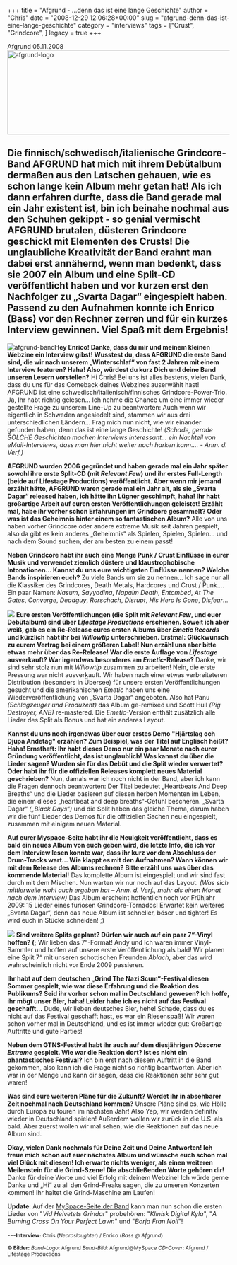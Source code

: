+++
title = "Afgrund - ...denn das ist eine lange Geschichte"
author = "Chris"
date = "2008-12-29 12:06:28+00:00"
slug = "afgrund-denn-das-ist-eine-lange-geschichte"
category = "interviews"
tags = ["Crust", "Grindcore", ]
legacy = true
+++

Afgrund
05.11.2008
<img src="images//2008/12/afgrund-logo.jpg" alt="afgrund-logo" title="afgrund-logo" width="555" height="191" class="alignleft size-full wp-image-241" />

Die finnisch/schwedisch/italienische Grindcore-Band AFGRUND hat mich mit ihrem Debütalbum dermaßen aus den Latschen gehauen, wie es schon lange kein Album mehr getan hat! Als ich dann erfahren durfte, dass die Band gerade mal ein Jahr existent ist, bin ich beinahe nochmal aus den Schuhen gekippt - so genial vermischt AFGRUND brutalen, düsteren Grindcore geschickt mit Elementen des Crusts! Die unglaubliche Kreativität der Band erahnt man dabei erst annähernd, wenn man bedenkt, dass sie 2007 ein Album und eine Split-CD veröffentlicht haben und vor kurzen erst den Nachfolger zu „Svarta Dagar“ eingespielt haben. Passend zu den Aufnahmen konnte ich Enrico (Bass) vor den Rechner zerren und für ein kurzes Interview gewinnen. Viel Spaß mit dem Ergebnis!
---


<img src="images//2008/12/afgrund-band.jpg" alt="afgrund-band" title="afgrund-band" class="imgLeft"/>**Hey Enrico! Danke, dass du mir und meinem kleinen Webzine ein Interview gibst! Wusstest du, dass AFGRUND die erste Band sind, die wir nach unserem „Winterschlaf“ von fast 2 Jahren mit einem Interview featuren? Haha! Also, würdest du kurz Dich und deine Band unseren Lesern vorstellen?**
Hi Chris! Bei uns ist alles bestens, vielen Dank, dass du uns für das Comeback deines Webzines auserwählt hast! AFGRUND ist eine schwedisch/italienisch/finnisches Grindcore-Power-Trio. Ja, Ihr habt richtig gelesen... Ich nehme die Chance um eine immer wieder gestellte Frage zu unserem Line-Up zu beantworten: Auch wenn wir eigentlich in Schweden angesiedelt sind, stammen wir aus drei unterschiedlichen Ländern... Frag mich nun nicht, wie wir einander gefunden haben, denn das ist eine lange Geschichte! _(Schade, gerade SOLCHE Geschichten machen Interviews interessant... ein Nachteil von eMail-Interviews, dass man hier nicht weiter nach harken kann.... - Anm. d. Verf.)_

**AFGRUND wurden 2006 gegründet und haben gerade mal ein Jahr später sowohl ihre erste Split-CD (mit _Relevant Few_) und ihr erstes Full-Length (beide auf Lifestage Productions) veröffentlicht. Aber wenn mir jemand erzählt hätte, AFGRUND waren gerade mal ein Jahr alt, als sie „Svarta Dagar“ released haben, ich hätte ihn Lügner geschimpft, haha! Ihr habt großartige Arbeit auf euren ersten Veröffentlichungen geleistet! Erzählt mal, habe ihr vorher schon Erfahrungen im Grindcore gesammelt? Oder was ist das Geheimnis hinter einem so fantastischen Album?**
Alle von uns haben vorher Grindcore oder andere extreme Musik seit Jahren gespielt, also  da gibt es kein anderes „Geheimnis“ als Spielen, Spielen, Spielen... und nach dem Sound suchen, der am besten zu einem passt!

**Neben Grindcore habt ihr auch eine Menge Punk / Crust Einflüsse in eurer Musik und verwendet ziemlich düstere und klaustrophobische Intonationen... Kannst du uns eure wichtigsten Einflüsse nennen? Welche Bands inspirieren euch?**
Zu viele Bands um sie zu nennen... Ich sage nur all die Klassiker des Grindcores, Death Metals, Hardcores und Crust / Punk.... Ein paar Namen: _Nasum_, _Sayyadina_, _Napalm Death_, _Entombed_, _At The Gates_, _Converge_, _Deadguy_, _Rorschach_, _Disrupt_, _His Hero Is Gone_, _Disfear_...

<img src="images//2008/07/afgrund_svarta.jpg" class="imgRight" /> **Eure ersten Veröffentlichungen (die Split mit _Relevant Few_, und euer Debütalbum) sind über _Lifestage Productions_ erschienen. Soweit ich aber weiß, gab es ein Re-Release eures ersten Albums über _Emetic Records_ und kürzlich habt ihr bei _Willowtip_  unterschrieben. Erstmal: Glückwunsch zu eurem Vertrag bei einem größeren Label! Nun erzähl uns aber bitte etwas mehr über das Re-Release! War die erste Auflage von _Lifestage_ ausverkauft? War irgendwas besonderes am _Emetic_-Release?**
Danke, wir sind sehr stolz nun mit _Willowtip_ zusammen zu arbeiten! Nein, die erste Pressung war nicht ausverkauft. Wir haben nach einer etwas verbreiteteren Distribution (besonders in Übersee) für unsere ersten Veröffentlichungen gesucht und die amerikanischen _Emetic_ haben uns eine Wiederveröffentlichung von „Svarta Dagar“ angeboten. Also hat Panu _(Schlagzeuger und Produzent)_ das Album ge-remixed und Scott Hull _(Pig Destroyer, ANB)_ re-mastered. Die _Emetic_-Version enthält zusätzlich alle Lieder des Split als Bonus und hat ein anderes Layout.

**Kannst du uns noch irgendwas über euer erstes Demo "Hjärtslag och Djupa Andetag" erzählen? Zum Beispiel, was der Titel auf Englisch heißt? Haha! Ernsthaft: Ihr habt dieses Demo nur ein paar Monate nach eurer Gründung veröffentlicht, das ist unglaublich! Was kannst du über die Lieder sagen? Wurden sie für das Debüt und die Split wieder verwertet? Oder habt ihr für die offiziellen Releases komplett neues Material geschrieben?**
Nun, damals war ich noch nicht in der Band, aber ich kann die Fragen dennoch beantworten: Der Titel bedeutet „Heartbeats And Deep Breaths“ und die Lieder basieren auf diesen herben Momenten im Leben, die einem dieses „heartbeat and deep breaths“-Gefühl bescheren. „Svarta Dagar“ _(„Black Days“)_ und die Split haben das gleiche Thema, darum haben wir die fünf Lieder des Demos für die offiziellen Sachen neu eingespielt, zusammen mit einigem neuen Material.

**Auf eurer Myspace-Seite habt ihr die Neuigkeit veröffentlicht, dass es bald ein neues Album von euch geben wird, die letzte Info, die ich vor dem Interview lesen konnte war, dass ihr kurz vor dem Abschluss der Drum-Tracks wart...
Wie klappt es mit den Aufnahmen? Wann können wir mit dem Release des Albums rechnen? Bitte erzähl uns was über das kommende Material!**
Das komplette Album ist eingespielt und wir sind fast durch mit dem Mischen. Nun warten wir nur noch auf das Layout. _(Was sich mittlerweile wohl auch ergeben hat – Anm. d. Verf., mehr als einen Monat nach dem Interview)_
Das Album erscheint hoffentlich noch vor Frühjahr 2009: 15 Lieder eines furiosen Grindcore-Tornados! Erwartet kein weiteres „Svarta Dagar“, denn das neue Album ist schneller, böser und tighter! Es wird euch in Stücke schneiden! ;)


<img src="images//2008/06/afgrund-relewantfew-splitcd.jpg" class="imgLeft " /> **Sind weitere Splits geplant? Dürfen wir auch auf ein paar 7“-Vinyl hoffen? (;**
Wir lieben das 7“-Format! Andy und Ich waren immer Vinyl-Sammler und hoffen  auf unsere erste Veröffentlichung als bald! Wir planen eine Split 7“ mit unseren schottischen Freunden _Ablach_, aber das wird wahrscheinlich nicht vor Ende 2009 passieren.

**Ihr habt auf dem deutschen „Grind The Nazi Scum“-Festival diesen Sommer gespielt,  wie war diese Erfahrung und die Reaktion des Publikums? Seid ihr vorher schon mal in Deutschland gewesen? Ich hoffe, ihr mögt unser Bier, haha! Leider habe ich es nicht auf das Festival geschafft...**
Dude, wir lieben deutsches Bier, hehe! Schade, dass du es nicht auf das Festival geschafft hast, es war ein Riesenspaß! Wir waren schon vorher mal in Deutschland, und es ist immer wieder gut: Großartige Auftritte und gute Parties!

**Neben dem GTNS-Festival habt ihr auch auf dem diesjährigen _Obscene Extreme_ gespielt. Wie war die Reaktion dort? Ist es nicht ein phantastisches Festival?**
Ich bin erst nach diesem Auftritt in die Band gekommen, also kann ich die Frage nicht so richtig beantworten. Aber ich war in der Menge und kann dir sagen, dass die Reaktionen sehr sehr gut waren!

**Was sind eure weiteren Pläne für die Zukunft? Werdet ihr in absehbarer Zeit nochmal nach Deutschland kommen?**
Unsere Pläne sind es, wie Hölle durch Europa zu touren im nächsten Jahr! Also Yep, wir werden definitiv wieder in Deutschland spielen! Außerdem wollen wir zurück in die U.S. als bald. Aber zuerst wollen wir mal sehen, wie die Reaktionen auf das neue Album sind.

**Okay, vielen Dank nochmals für Deine Zeit und Deine Antworten! Ich freue mich schon auf euer nächstes Album und wünsche euch schon mal viel Glück mit diesem! Ich erwarte nichts weniger, als einen weiteren Meilenstein für die Grind-Szene! Die abschließenden Worte gehören dir!**
Danke für deine Worte und viel Erfolg mit deinem Webzine! Ich würde gerne Danke und „Hi“ zu all den Grind-Freaks sagen, die zu unseren Konzerten kommen! Ihr haltet die Grind-Maschine am Laufen!



**Update**: Auf der <a href="http://www.myspace.com/avgrund">MySpace-Seite der Band</a> kann man nun schon die ersten Lieder von "_Vid Helvetets Grindar_" probehören: "_Klinisk Digital Kyla_", "_A Burning Cross On Your Perfect Lawn_" und "_Borja Fran Noll_"!

---<small>**Interview:** Chris (_Necroslaughter_) / Enrico (_Bass @ Afgrund_)

**&copy; Bilder:**
_Band-Logo_: Afgrund
_Band-Bild_: Afgrund@MySpace
_CD-Cover_: Afgrund / Lifestage Productions
</small>
